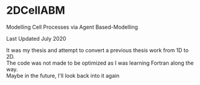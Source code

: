 # 2DCellABM
Modelling Cell Processes via Agent Based-Modelling

Last Updated July 2020

It was my thesis and attempt to convert a previous thesis work from 1D to 2D. \
The code was not made to be optimized as I was learning Fortran along the way. \
Maybe in the future, I'll look back into it again
